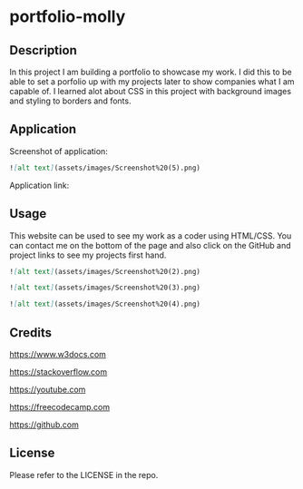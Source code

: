 # portfolio-molly

## Description

In this project I am building a portfolio to showcase my work. I did this to be able to set a porfolio up with my projects later to show companies what I am capable of. I learned alot about CSS in this project with background images and styling to borders and fonts.

## Application

Screenshot of application:
```md
![alt text](assets/images/Screenshot%20(5).png)
```

Application link: 

## Usage

This website can be used to see my work as a coder using HTML/CSS. You can contact me on the bottom of the page and also click on the GitHub and project links to see my projects first hand. 


```md
![alt text](assets/images/Screenshot%20(2).png)
```
```md
![alt text](assets/images/Screenshot%20(3).png)
```
```md
![alt text](assets/images/Screenshot%20(4).png)
```

## Credits

https://www.w3docs.com

https://stackoverflow.com

https://youtube.com

https://freecodecamp.com

https://github.com

## License

Please refer to the LICENSE in the repo.
